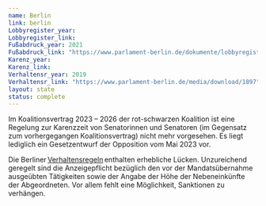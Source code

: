 ```yaml
---
name: Berlin
link: berlin
Lobbyregister_year:
Lobbyregister_link: 
Fußabdruck_year: 2021
Fußabdruck_link: "https://www.parlament-berlin.de/dokumente/lobbyregister"
Karenz_year: 
Karenz_link: 
Verhaltensr_year: 2019
Verhaltensr_link: "https://www.parlament-berlin.de/media/download/1897"
layout: state
status: complete
---
```


Im Koalitionsvertrag 2023 – 2026 der rot-schwarzen Koalition ist eine Regelung zur Karenzzeit von Senatorinnen und Senatoren (im Gegensatz zum vorhergegangen Koalitionsvertrag) nicht mehr vorgesehen. Es liegt lediglich ein Gesetzentwurf der Opposition vom Mai 2023 vor. 

Die Berliner [Verhaltensregeln](https://www.parlament-berlin.de/media/download/1897) enthalten erhebliche Lücken. Unzureichend geregelt sind die Anzeigepflicht bezüglich den vor der Mandatsübernahme ausgeübten Tätigkeiten sowie der Angabe der Höhe der Nebeneinkünfte der Abgeordneten. Vor allem fehlt eine Möglichkeit, Sanktionen zu verhängen. 
